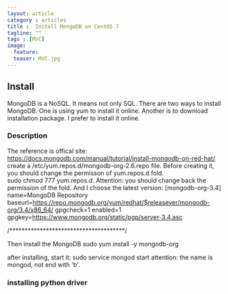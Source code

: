 ```yaml
---
layout: article
category : articles
title :  Install MongoDB on CentOS 7
tagline: ""
tags : [MVC]
image:
  feature:
  teaser: MVC.jpg
---
```



## Install

MongoDB is a NoSQL. It means not only SQL. There are two ways to install MongoDB. One is using yum to install it online.
Another is to download installation package. I prefer to install it online.

### Description
The reference is offical site: https://docs.mongodb.com/manual/tutorial/install-mongodb-on-red-hat/
create a /etc/yum.repos.d/mongodb-org-2.6.repo file. Before creating it, you should change the permisson of yum.repos.d fold.  
sudo chmod 777 yum.repos.d. 
Attention: you should change back the permission of the fold.
And I choose the latest version:
[mongodb-org-3.4]
name=MongoDB Repository
baseurl=https://repo.mongodb.org/yum/redhat/$releasever/mongodb-org/3.4/x86_64/
gpgcheck=1
enabled=1
gpgkey=https://www.mongodb.org/static/pgp/server-3.4.asc

/**************************************/

Then install the MongoDB
sudo yum install -y mongodb-org


after installing, start it:
sudo service mongod start
attention: the name is mongod, not end with 'b'.


### installing python driver  